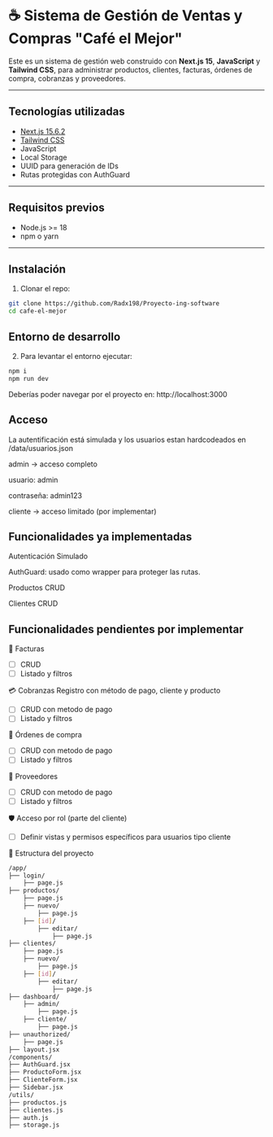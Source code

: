 # ☕ Sistema de Gestión de Ventas y Compras "Café el Mejor"

Este es un sistema de gestión web construido con **Next.js 15**, **JavaScript** y **Tailwind CSS**, para administrar productos, clientes, facturas, órdenes de compra, cobranzas y proveedores.

---

## Tecnologías utilizadas

- [Next.js 15.6.2](https://nextjs.org/)
- [Tailwind CSS](https://tailwindcss.com/)
- JavaScript
- Local Storage
- UUID para generación de IDs
- Rutas protegidas con AuthGuard

---

## Requisitos previos

- Node.js >= 18
- npm o yarn

---

## Instalación

1. Clonar el repo:

```bash
git clone https://github.com/Radx198/Proyecto-ing-software
cd cafe-el-mejor
```
## Entorno de desarrollo

2. Para levantar el entorno ejecutar:

```bash
npm i
npm run dev
```
Deberías poder navegar por el proyecto en: http://localhost:3000

## Acceso
La autentificación está simulada y los usuarios estan hardcodeados en /data/usuarios.json

admin → acceso completo

usuario: admin

contraseña: admin123

cliente → acceso limitado (por implementar)

## Funcionalidades ya implementadas
Autenticación
Simulado

AuthGuard: usado como wrapper para proteger las rutas.

Productos
CRUD

Clientes
CRUD

## Funcionalidades pendientes por implementar
🧾 Facturas
- [ ]  CRUD
- [ ]  Listado y filtros

💳 Cobranzas
 Registro con método de pago, cliente y producto
- [ ]  CRUD con metodo de pago
- [ ]  Listado y filtros

📑 Órdenes de compra
- [ ]  CRUD con metodo de pago
- [ ]  Listado y filtros

🚚 Proveedores
- [ ]  CRUD con metodo de pago
- [ ]  Listado y filtros

🛡 Acceso por rol (parte del cliente)
- [ ]  Definir vistas y permisos específicos para usuarios tipo cliente

📁 Estructura del proyecto

```bash
/app/
├── login/
    ├── page.js
├── productos/
    ├── page.js
    ├── nuevo/
        ├── page.js
    ├── [id]/
        ├── editar/
            ├── page.js
├── clientes/
    ├── page.js
    ├── nuevo/
        ├── page.js
    ├── [id]/
        ├── editar/
            ├── page.js
├── dashboard/
    ├── admin/
        ├── page.js
    ├── cliente/
        ├── page.js
├── unauthorized/
    ├── page.js
├── layout.jsx
/components/
├── AuthGuard.jsx
├── ProductoForm.jsx
├── ClienteForm.jsx
├── Sidebar.jsx
/utils/
├── productos.js
├── clientes.js
├── auth.js
├── storage.js
```
